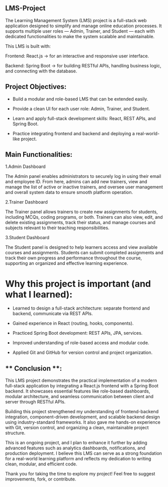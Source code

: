 ﻿## LMS-Project
The Learning Management System (LMS) project is a full-stack web application designed to simplify and manage online education processes.
It supports multiple user roles — Admin, Trainer, and Student — each with dedicated functionalities to make the system scalable and maintainable.

This LMS is built with:

Frontend: React.js → for an interactive and responsive user interface.

Backend: Spring Boot → for building RESTful APIs, handling business logic, and connecting with the database.

## Project Objectives:
- Build a modular and role-based LMS that can be extended easily.

- Provide a clean UI for each user role: Admin, Trainer, and Student.

- Learn and apply full-stack development skills: React, REST APIs, and Spring Boot.

- Practice integrating frontend and backend and deploying a real-world-like project.

## Main Functionalities:
1.Admin Dashboard

The Admin panel enables administrators to securely log in using their email and employee ID. From here, admins can add new trainers, view and manage the list of active or inactive trainers, and oversee user management and overall system data to ensure smooth platform operation.

 2.Trainer Dashboard
 
The Trainer panel allows trainers to create new assignments for students, including MCQs, coding programs, or both. Trainers can also view, edit, and delete existing assignments, track their status, and manage courses and subjects relevant to their teaching responsibilities.


3.Student Dashboard

The Student panel is designed to help learners access and view available courses and assignments. Students can submit completed assignments and track their own progress and performance throughout the course, supporting an organized and effective learning experience.


# Why this project is important (and what I learned):

- Learned to design a full-stack architecture: separate frontend and backend, communicate via REST APIs.

- Gained experience in React (routing, hooks, components).

- Practiced Spring Boot development: REST APIs, JPA, services.

- Improved understanding of role-based access and modular code.

- Applied Git and GitHub for version control and project organization.

** Conclusion **:
-------------------
This LMS project demonstrates the practical implementation of a modern full-stack application by integrating a React.js frontend with a Spring Boot backend.
It showcases essential features like role-based dashboards, modular architecture, and seamless communication between client and server through RESTful APIs.

Building this project strengthened my understanding of frontend-backend integration, component-driven development, and scalable backend design using industry-standard frameworks.
It also gave me hands-on experience with Git, version control, and organizing a clean, maintainable project structure.

This is an ongoing project, and I plan to enhance it further by adding advanced features such as analytics dashboards, notifications, and production deployment.
I believe this LMS can serve as a strong foundation for a real-world learning platform and reflects my dedication to writing clean, modular, and efficient code.

Thank you for taking the time to explore my project! Feel free to suggest improvements, fork, or contribute. 
